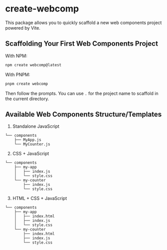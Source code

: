 # create-webcomp

This package allows you to quickly scaffold a new web components project powered by Vite.

## Scaffolding Your First Web Components Project

With NPM:

```bash
npm create webcomp@latest
```

With PNPM:

```bash
pnpm create webcomp
```

Then follow the prompts. You can use `.` for the project name to scaffold in the current directory.

## Available Web Components Structure/Templates

1. Standalone JavaScript

```
└── components
    ├── MyApp.js
    └── MyCounter.js
```

2. CSS + JavaScript

```
└── components
    ├── my-app
    │   ├── index.js
    │   └── style.css
    └── my-counter
        ├── index.js
        └── style.css
```

3. HTML + CSS + JavaScript

```
└── components
    ├── my-app
    │   ├── index.html
    │   ├── index.js
    │   └── style.css
    └── my-counter
        ├── index.html
        ├── index.js
        └── style.css
```
